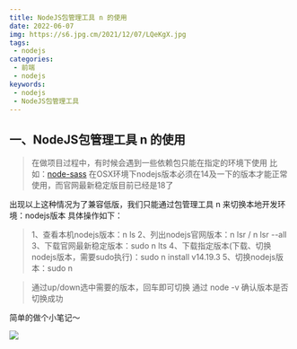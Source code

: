```yaml
---
title: NodeJS包管理工具 n 的使用
date: 2022-06-07
img: https://s6.jpg.cm/2021/12/07/LQeKgX.jpg
tags:
 - nodejs
categories: 
 - 前端
 - nodejs
keywords:
 - nodejs
 - NodeJS包管理工具
---
```


## 一、NodeJS包管理工具 n 的使用

> 在做项目过程中，有时候会遇到一些依赖包只能在指定的环境下使用
> 比如：[node-sass](https://github.com/sass/node-sass/releases/tag/v4.14.1)
> 在OSX环境下nodejs版本必须在14及一下的版本才能正常使用，而官网最新稳定版目前已经是18了


出现以上这种情况为了兼容低版，我们只能通过包管理工具 n 来切换本地开发环境：nodejs版本
具体操作如下：

> 1、查看本机nodejs版本：n ls
> 2、列出nodejs官网版本：n lsr / n lsr --all
> 3、下载官网最新稳定版本：sudo n lts
> 4、下载指定版本(下载、切换nodejs版本，需要sudo执行)：sudo n install v14.19.3
> 5、切换nodejs版本：sudo n

> 通过up/down选中需要的版本，回车即可切换
> 通过 node -v 确认版本是否切换成功

简单的做个小笔记～

![](./table.jpg)

